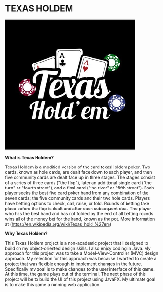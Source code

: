 # TEXAS HOLDEM


![Texas Holdem, card texasHoldem](TexasHoldem.jpg)



**What is Texas Holdem?**

Texas Holdem is a modified version of the card texasHoldem poker. Two cards, known as hole cards, are dealt face down to each player, and then five community cards are dealt face up in three stages. The stages consist of a series of three cards ("the flop"), later an additional single card ("the turn" or "fourth street"), and a final card ("the river" or "fifth street"). Each player seeks the best five card poker hand from any combination of the seven cards; the five community cards and their two hole cards. Players have betting options to check, call, raise, or fold. Rounds of betting take place before the flop is dealt and after each subsequent deal. The player who has the best hand and has not folded by the end of all betting rounds wins all of the money bet for the hand, known as the pot. More information at (https://en.wikipedia.org/wiki/Texas_hold_%27em)

**Why Texas Holdem?**

This Texas Holdem project is a non-academic project that I designed to build on my object-oriented design skills. I also enjoy coding in Java. My approach for this project was to take a Model-View-Controller (MVC) design approach. My selection for this approach was because I wanted to create a project that was flexible enough to implement changes in the future. Specifically my goal is to make changes to the user interface of this game. At this time, the game plays out of the terminal. The next phase of this project will be to build the UI of this project using JavaFX. My ultimate goal is to make this game a  running web application.

 
